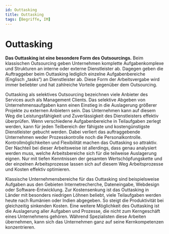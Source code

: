 ```yaml
---
id: Outtasking
title: Outtasking
tags: [Begriffe, IM]
---
```


# Outtasking

**Das Outtasking ist eine besondere Form des Outsourcings.** Beim klassischen Outsourcing geben Unternehmen komplette Aufgabenkomplexe und Strukturen an interne oder externe Dienstleister ab. Dagegen geben die  Auftraggeber beim Outtasking lediglich einzelne Aufgabenbereiche  (Englisch „tasks“) an Dienstleister ab. Diese Form der Arbeitsvergabe  wird immer beliebter und hat zahlreiche Vorteile gegenüber dem  Outsourcing.

Outtasking als selektives Outsourcing bezeichnen  viele Anbieter des Services auch als Management Clients. Das selektive  Abgeben von Unternehmensaufgaben kann einen Einstieg in die Auslagerung  größerer Projekte zu externen Anbietern sein. Das Unternehmen kann auf  diesem Weg die Leistungsfähigkeit und Zuverlässigkeit des Dienstleisters effektiv überprüfen. Wenn verschiedene Aufgabenbereiche in Teilaufgaben zerlegt werden, kann für jeden Teilbereich der fähigste und  kostengünstigste Dienstleister gebucht werden. Dabei verliert das  auftraggebende Unternehmen weder Prozesskontrolle noch die  Personalkontrolle. Kontrollmöglichkeiten und Flexibilität machen das  Outtasking so attraktiv. Der Nachteil bei dieser Arbeitsweise ist  allerdings, dass genau analysiert werden muss, welche Arbeitsbereiche  sich für die teilweise Auslagerung eignen. Nur mit tiefen Kenntnissen  der gesamten Wertschöpfungskette und der einzelnen Arbeitsprozesse  lassen sich auf diesem Weg Arbeitsprozesse und Kosten effektiv  optimieren.

Klassische Unternehmensbereiche für das Outtasking sind beispielsweise Aufgaben aus den Gebieten Internetrecherche, Dateneingabe, Webdesign oder Software-Entwicklung. Zur Kostensenkung ist das Outtasking in Länder mit besonders niedrigen Löhnen beliebt, viele Teilaufgaben werden heute nach Rumänien oder Indien abgegeben. So steigt die Produktivität bei gleichzeitig sinkenden Kosten. Eine weitere Möglichkeit des Outtasking ist die Auslagerung aller Aufgaben und Prozesse, die nicht zum Kerngeschäft eines Unternehmens gehören. Während Spezialisten diese Arbeiten übernehmen, kann sich das Unternehmen ganz  auf seine Kernkompetenzen konzentrieren.

